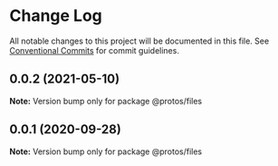 # Change Log

All notable changes to this project will be documented in this file.
See [Conventional Commits](https://conventionalcommits.org) for commit guidelines.

## 0.0.2 (2021-05-10)

**Note:** Version bump only for package @protos/files

## 0.0.1 (2020-09-28)

**Note:** Version bump only for package @protos/files
